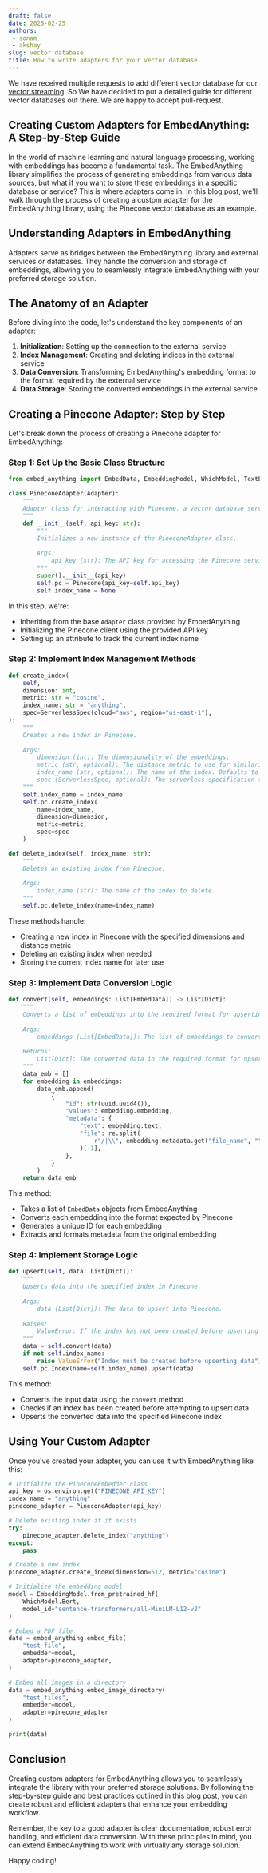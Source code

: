 ```yaml
---
draft: false 
date: 2025-02-25
authors: 
 - sonam
 - akshay
slug: vector database
title: How to write adapters for your vector database.
---
```

We have received multiple requests to add different vector database for our [vector streaming](https://starlight-search.com/blog/2024/03/31/vector-streaming/). So We have decided to put a detailed guide for different vector databases out there. We are happy to accept pull-request.

<!-- more -->
## Creating Custom Adapters for EmbedAnything: A Step-by-Step Guide

In the world of machine learning and natural language processing, working with embeddings has become a fundamental task. The EmbedAnything library simplifies the process of generating embeddings from various data sources, but what if you want to store these embeddings in a specific database or service? This is where adapters come in. In this blog post, we'll walk through the process of creating a custom adapter for the EmbedAnything library, using the Pinecone vector database as an example.

## Understanding Adapters in EmbedAnything

Adapters serve as bridges between the EmbedAnything library and external services or databases. They handle the conversion and storage of embeddings, allowing you to seamlessly integrate EmbedAnything with your preferred storage solution.

## The Anatomy of an Adapter

Before diving into the code, let's understand the key components of an adapter:

1. **Initialization**: Setting up the connection to the external service
2. **Index Management**: Creating and deleting indices in the external service
3. **Data Conversion**: Transforming EmbedAnything's embedding format to the format required by the external service
4. **Data Storage**: Storing the converted embeddings in the external service

## Creating a Pinecone Adapter: Step by Step

Let's break down the process of creating a Pinecone adapter for EmbedAnything:

### Step 1: Set Up the Basic Class Structure

```python
from embed_anything import EmbedData, EmbeddingModel, WhichModel, TextEmbedConfig

class PineconeAdapter(Adapter):
    """
    Adapter class for interacting with Pinecone, a vector database service.
    """
    def __init__(self, api_key: str):
        """
        Initializes a new instance of the PineconeAdapter class.
        
        Args:
            api_key (str): The API key for accessing the Pinecone service.
        """
        super().__init__(api_key)
        self.pc = Pinecone(api_key=self.api_key)
        self.index_name = None
```

In this step, we're:
- Inheriting from the base `Adapter` class provided by EmbedAnything
- Initializing the Pinecone client using the provided API key
- Setting up an attribute to track the current index name

### Step 2: Implement Index Management Methods

```python
def create_index(
    self, 
    dimension: int, 
    metric: str = "cosine", 
    index_name: str = "anything",
    spec=ServerlessSpec(cloud="aws", region="us-east-1"),
):
    """
    Creates a new index in Pinecone.
    
    Args:
        dimension (int): The dimensionality of the embeddings.
        metric (str, optional): The distance metric to use for similarity search. Defaults to "cosine".
        index_name (str, optional): The name of the index. Defaults to "anything".
        spec (ServerlessSpec, optional): The serverless specification for the index. Defaults to AWS in us-east-1 region.
    """
    self.index_name = index_name
    self.pc.create_index(
        name=index_name,
        dimension=dimension,
        metric=metric,
        spec=spec
    )

def delete_index(self, index_name: str):
    """
    Deletes an existing index from Pinecone.
    
    Args:
        index_name (str): The name of the index to delete.
    """
    self.pc.delete_index(name=index_name)
```

These methods handle:
- Creating a new index in Pinecone with the specified dimensions and distance metric
- Deleting an existing index when needed
- Storing the current index name for later use

### Step 3: Implement Data Conversion Logic

```python
def convert(self, embeddings: List[EmbedData]) -> List[Dict]:
    """
    Converts a list of embeddings into the required format for upserting into Pinecone.
    
    Args:
        embeddings (List[EmbedData]): The list of embeddings to convert.
    
    Returns:
        List[Dict]: The converted data in the required format for upserting into Pinecone.
    """
    data_emb = []
    for embedding in embeddings:
        data_emb.append(
            {
                "id": str(uuid.uuid4()),
                "values": embedding.embedding,
                "metadata": {
                    "text": embedding.text,
                    "file": re.split(
                        r"/|\\", embedding.metadata.get("file_name", "")
                    )[-1],
                },
            }
        )
    return data_emb
```

This method:
- Takes a list of `EmbedData` objects from EmbedAnything
- Converts each embedding into the format expected by Pinecone
- Generates a unique ID for each embedding
- Extracts and formats metadata from the original embedding

### Step 4: Implement Storage Logic

```python
def upsert(self, data: List[Dict]):
    """
    Upserts data into the specified index in Pinecone.
    
    Args:
        data (List[Dict]): The data to upsert into Pinecone.
    
    Raises:
        ValueError: If the index has not been created before upserting data.
    """
    data = self.convert(data)
    if not self.index_name:
        raise ValueError("Index must be created before upserting data")
    self.pc.Index(name=self.index_name).upsert(data)
```

This method:
- Converts the input data using the `convert` method
- Checks if an index has been created before attempting to upsert data
- Upserts the converted data into the specified Pinecone index

## Using Your Custom Adapter

Once you've created your adapter, you can use it with EmbedAnything like this:

```python
# Initialize the PineconeEmbedder class
api_key = os.environ.get("PINECONE_API_KEY")
index_name = "anything"
pinecone_adapter = PineconeAdapter(api_key)

# Delete existing index if it exists
try:
    pinecone_adapter.delete_index("anything")
except:
    pass

# Create a new index
pinecone_adapter.create_index(dimension=512, metric="cosine")

# Initialize the embedding model
model = EmbeddingModel.from_pretrained_hf(
    WhichModel.Bert, 
    model_id="sentence-transformers/all-MiniLM-L12-v2"
)

# Embed a PDF file
data = embed_anything.embed_file(
    "test-file",
    embedder=model,
    adapter=pinecone_adapter,
)

# Embed all images in a directory
data = embed_anything.embed_image_directory(
    "test_files",
    embedder=model,
    adapter=pinecone_adapter
)

print(data)
```

## Conclusion

Creating custom adapters for EmbedAnything allows you to seamlessly integrate the library with your preferred storage solutions. By following the step-by-step guide and best practices outlined in this blog post, you can create robust and efficient adapters that enhance your embedding workflow.

Remember, the key to a good adapter is clear documentation, robust error handling, and efficient data conversion. With these principles in mind, you can extend EmbedAnything to work with virtually any storage solution.

Happy coding!
